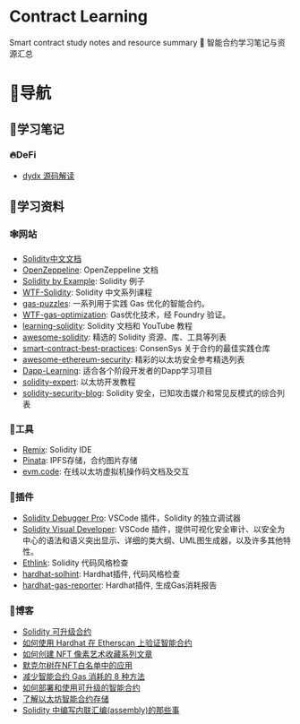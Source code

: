 # Contract Learning
Smart contract study notes and resource summary 📒 智能合约学习笔记与资源汇总

# 🧭导航
## 📒学习笔记
### 🔥DeFi
- [dydx 源码解读](/DEFI/dydx/README.md)

## 💾学习资料
### 🕸️网站
- [Solidity中文文档](https://solidity-cn.readthedocs.io/)
- [OpenZeppeline](https://docs.openzeppelin.com/): OpenZeppeline 文档
- [Solidity by Example](https://solidity-by-example.org/): Solidity 例子
- [WTF-Solidity](https://github.com/AmazingAng/WTF-Solidity): Solidity 中文系列课程
- [gas-puzzles](https://github.com/RareSkills/gas-puzzles): 一系列用于实践 Gas 优化的智能合约。
- [WTF-gas-optimization](https://github.com/WTFAcademy/WTF-gas-optimization): Gas优化技术，经 Foundry 验证。
- [learning-solidity](https://github.com/willitscale/learning-solidity): Solidity 文档和 YouTube 教程
- [awesome-solidity](https://github.com/bkrem/awesome-solidity): 精选的 Solidity 资源、库、工具等列表
- [smart-contract-best-practices](https://github.com/ConsenSys/smart-contract-best-practices): ConsenSys 关于合约的最佳实践仓库
- [awesome-ethereum-security](https://github.com/crytic/awesome-ethereum-security): 精彩的以太坊安全参考精选列表
- [Dapp-Learning](https://github.com/Dapp-Learning-DAO/Dapp-Learning): 适合各个阶段开发者的Dapp学习项目
- [solidity-expert](https://github.com/dukedaily/solidity-expert): 以太坊开发教程
- [solidity-security-blog](https://github.com/sigp/solidity-security-blog): Solidity 安全，已知攻击媒介和常见反模式的综合列表

### 🔧工具
- [Remix](https://remix.ethereum.org/): Solidity IDE
- [Pinata](https://www.pinata.cloud/): IPFS存储，合约图片存储
- [evm.code](https://www.evm.codes/): 在线以太坊虚拟机操作码文档及交互

### 🔌插件
- [Solidity Debugger Pro](https://marketplace.visualstudio.com/items?itemName=robertaachenw.solidity-debugger-pro): VSCode 插件，Solidity 的独立调试器
- [Solidity Visual Developer](https://marketplace.visualstudio.com/items?itemName=tintinweb.solidity-visual-auditor): VSCode 插件，提供可视化安全审计、以安全为中心的语法和语义突出显示、详细的类大纲、UML图生成器，以及许多其他特性。
- [Ethlink](https://github.com/duaraghav8/Ethlint): Solidity 代码风格检查
- [hardhat-solhint](https://hardhat.org/hardhat-runner/plugins/nomiclabs-hardhat-solhint): Hardhat插件, 代码风格检查
- [hardhat-gas-reporter](https://www.npmjs.com/package/hardhat-gas-reporter): Hardhat插件, 生成Gas消耗报告

### 📜博客
- [Solidity 可升级合约](https://mousy-butter-cb8.notion.site/Solidity-66247ec460764824b31a85e16a39aa3a?pvs=4)
- [如何使用 Hardhat 在 Etherscan 上验证智能合约](https://blog.chain.link/how-to-verify-smart-contract-on-etherscan-hardhat/)
- [如何创建 NFT 像素艺术收藏系列文章](https://dev.to/balt1794/series/17526)
- [默克尔树在NFT白名单中的应用](https://mirror.xyz/clearlove.eth/wgDFvBx1ER-UyweTQoLFvO3ghRtLg6NPkTtKvCab-EE)
- [减少智能合约 Gas 消耗的 8 种方法](https://medium.com/coinmonks/8-ways-of-reducing-the-gas-consumption-of-your-smart-contracts-9a506b339c0a)
- [如何部署和使用可升级的智能合约](https://mp.weixin.qq.com/s/jiA20s8ImXM-H18XCIqzpw)
- [了解以太坊智能合约存储](https://programtheblockchain.com/posts/2018/03/09/understanding-ethereum-smart-contract-storage/)
- [Solidity 中编写内联汇编(assembly)的那些事](https://learnblockchain.cn/article/675)

